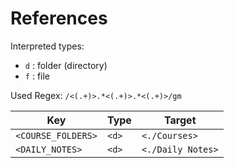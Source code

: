 # References

Interpreted types:
- `d` : folder (directory)
- `f` : file

Used Regex: `/<(.+)>.*<(.+)>.*<(.+)>/gm`

| Key                | Type  | Target            |
| ------------------ | ----- | ----------------- |
| `<COURSE_FOLDERS>` | `<d>` | `<./Courses>`     |
| `<DAILY_NOTES>`    | `<d>` | `<./Daily Notes>` |
